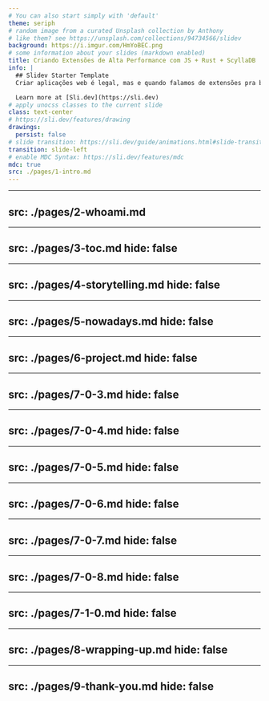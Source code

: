 ```yaml
---
# You can also start simply with 'default'
theme: seriph
# random image from a curated Unsplash collection by Anthony
# like them? see https://unsplash.com/collections/94734566/slidev
background: https://i.imgur.com/HmYoBEC.png
# some information about your slides (markdown enabled)
title: Criando Extensões de Alta Performance com JS + Rust + ScyllaDB
info: |
  ## Slidev Starter Template
  Criar aplicações web é legal, mas e quando falamos de extensões pra browser que precisam ser monstruosamente simples e rápidas? 

  Learn more at [Sli.dev](https://sli.dev)
# apply unocss classes to the current slide
class: text-center
# https://sli.dev/features/drawing
drawings:
  persist: false
# slide transition: https://sli.dev/guide/animations.html#slide-transitions
transition: slide-left
# enable MDC Syntax: https://sli.dev/features/mdc
mdc: true
src: ./pages/1-intro.md
---
```



---
src: ./pages/2-whoami.md
---

---
src: ./pages/3-toc.md
hide: false
---

---
src: ./pages/4-storytelling.md
hide: false
---


---
src: ./pages/5-nowadays.md
hide: false
---

---
src: ./pages/6-project.md
hide: false
---

---
src: ./pages/7-0-3.md
hide: false
---

---
src: ./pages/7-0-4.md
hide: false
---

---
src: ./pages/7-0-5.md
hide: false
---

---
src: ./pages/7-0-6.md
hide: false
---
---
src: ./pages/7-0-7.md
hide: false
---
---
src: ./pages/7-0-8.md
hide: false
---
---
src: ./pages/7-1-0.md
hide: false
---
---
src: ./pages/8-wrapping-up.md
hide: false
---

---
src: ./pages/9-thank-you.md
hide: false
---